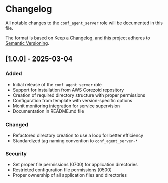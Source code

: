 # Changelog

All notable changes to the `conf_agent_server` role will be documented in this file.

The format is based on [Keep a Changelog](https://keepachangelog.com/en/1.0.0/),
and this project adheres to [Semantic Versioning](https://semver.org/spec/v2.0.0.html).

## [1.0.0] - 2025-03-04

### Added
- Initial release of the `conf_agent_server` role
- Support for installation from AWS Corezoid repository
- Creation of required directory structure with proper permissions
- Configuration from template with version-specific options
- Monit monitoring integration for service supervision
- Documentation in README.md file

### Changed
- Refactored directory creation to use a loop for better efficiency
- Standardized tag naming convention to `conf_agent_server-*`

### Security
- Set proper file permissions (0700) for application directories
- Restricted configuration file permissions (0500)
- Proper ownership of all application files and directories